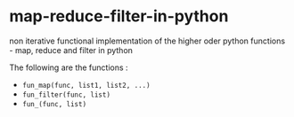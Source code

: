 # map-reduce-filter-in-python
non iterative functional implementation of the higher oder python functions - map, reduce and filter in python

The following are the functions :
- `fun_map(func, list1, list2, ...)`
- `fun_filter(func, list)`
- `fun_(func, list)`


